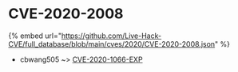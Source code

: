 # CVE-2020-2008
{% embed url="https://github.com/Live-Hack-CVE/full_database/blob/main/cves/2020/CVE-2020-2008.json" %}

* cbwang505 ~> [CVE-2020-1066-EXP](https://www.alice-snow.ru/2020/database/cve-2020-2008/cve-2020-1066-exp-cbwang505)